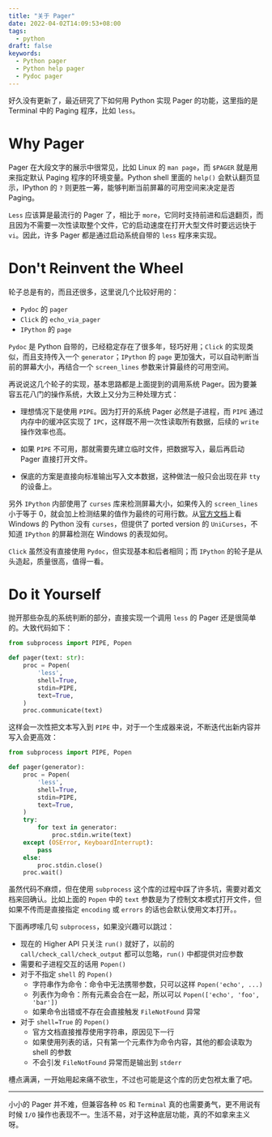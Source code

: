 ```yaml
---
title: "关于 Pager"
date: 2022-04-02T14:09:53+08:00
tags:
  - python
draft: false
keywords:
  - Python pager
  - Python help pager
  - Pydoc pager
---
```


好久没有更新了，最近研究了下如何用 Python 实现 Pager 的功能，这里指的是 Terminal 中的 Paging 程序，比如 `less`。

# Why Pager

Pager 在大段文字的展示中很常见，比如 Linux 的 `man page`，而 `$PAGER` 就是用来指定默认 Paging 程序的环境变量。Python shell 里面的 `help()` 会默认翻页显示，IPython 的 `?` 则更胜一筹，能够判断当前屏幕的可用空间来决定是否 Paging。

`Less` 应该算是最流行的 Pager 了，相比于 `more`，它同时支持前进和后退翻页，而且因为不需要一次性读取整个文件，它的启动速度在打开大型文件时要远远快于 `vi`。因此，许多 Pager 都是通过启动系统自带的 `less` 程序来实现。

# Don't Reinvent the Wheel

轮子总是有的，而且还很多，这里说几个比较好用的：

- `Pydoc` 的 `pager`
- `Click` 的 `echo_via_pager`
- `IPython` 的 `page`

`Pydoc` 是 Python 自带的，已经稳定存在了很多年，轻巧好用；`Click` 的实现类似，而且支持传入一个 `generator`；`IPython` 的 `page` 更加强大，可以自动判断当前的屏幕大小，再结合一个 `screen_lines` 参数来计算最终的可用空间。

再说说这几个轮子的实现，基本思路都是上面提到的调用系统 Pager。因为要兼容五花八门的操作系统，大致上又分为三种处理方式：

- 理想情况下是使用 `PIPE`。因为打开的系统 Pager 必然是子进程，而 `PIPE` 通过内存中的缓冲区实现了 `IPC`，这样既不用一次性读取所有数据，后续的 `write` 操作效率也高。

- 如果 `PIPE` 不可用，那就需要先建立临时文件，把数据写入，最后再启动 Pager 直接打开文件。

- 保底的方案是直接向标准输出写入文本数据，这种做法一般只会出现在非 `tty` 的设备上。

另外 `IPython` 内部使用了 `curses` 库来检测屏幕大小，如果传入的 `screen_lines` 小于等于 0，就会加上检测结果的值作为最终的可用行数。从[官方文档](https://docs.python.org/3/howto/curses.html)上看 Windows 的 Python 没有 `curses`，但提供了 ported version 的 `UniCurses`，不知道 `IPython` 的屏幕检测在 Windows 的表现如何。

`Click` 虽然没有直接使用 `Pydoc`，但实现基本和后者相同；而 `IPython` 的轮子是从头造起，质量很高，值得一看。

# Do it Yourself

抛开那些杂乱的系统判断的部分，直接实现一个调用 `less` 的 Pager 还是很简单的。大致代码如下：

```python
from subprocess import PIPE, Popen

def pager(text: str):
    proc = Popen(
        'less',
        shell=True,
        stdin=PIPE,
        text=True,
    )
	proc.communicate(text)
```

这样会一次性把文本写入到 `PIPE` 中，对于一个生成器来说，不断迭代出新内容并写入会更高效：

```python
from subprocess import PIPE, Popen

def pager(generator):
    proc = Popen(
        'less',
        shell=True,
        stdin=PIPE,
        text=True,
    )
    try:
        for text in generator:
            proc.stdin.write(text)
    except (OSError, KeyboardInterrupt):
        pass
    else:
        proc.stdin.close()
    proc.wait()
```

虽然代码不麻烦，但在使用 `subprocess` 这个库的过程中踩了许多坑，需要对着文档来回确认。比如上面的 `Popen` 中的 `text` 参数是为了控制文本模式打开文件，但如果不传而是直接指定 `encoding` 或 `errors` 的话也会默认使用文本打开。。

下面再啰嗦几句 `subprocess`，如果没兴趣可以跳过：

- 现在的 Higher API 只关注 `run()` 就好了，以前的 `call/check_call/check_output` 都可以忽略，`run()` 中都提供对应参数
- 需要和子进程交互的话用 `Popen()`
- 对于不指定 `shell` 的 `Popen()`
  - 字符串作为命令：命令中无法携带参数，只可以这样 `Popen('echo', ...)`
  - 列表作为命令：所有元素会合在一起，所以可以 `Popen(['echo', 'foo', 'bar'])`
  - 如果命令出错或不存在会直接触发 `FileNotFound` 异常
- 对于 `shell=True` 的 `Popen()`
  - 官方文档直接推荐使用字符串，原因见下一行
  - 如果使用列表的话，只有第一个元素作为命令内容，其他的都会读取为 shell 的参数
  - 不会引发 `FileNotFound` 异常而是输出到 `stderr`

槽点满满，一开始用起来痛不欲生，不过也可能是这个库的历史包袱太重了吧。

---

小小的 Pager 并不难，但兼容各种 `OS` 和 `Terminal` 真的也需要勇气，更不用说有时候 `I/O` 操作也表现不一。生活不易，对于这种底层功能，真的不如拿来主义呀。
